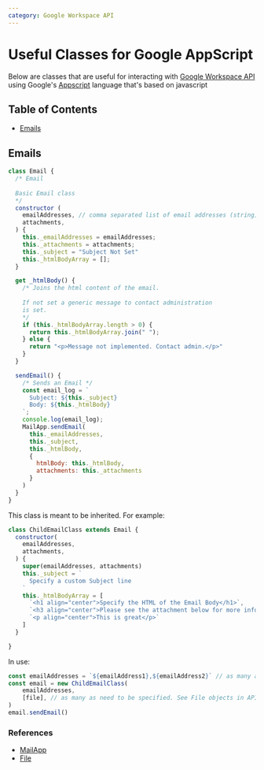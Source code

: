 ```yaml
---
category: Google Workspace API
---
```

# Useful Classes for Google AppScript
Below are classes that are useful for interacting with [Google Workspace API](https://developers.google.com/workspace) using Google's [Appscript](https://developers.google.com/apps-script) language that's based on javascript

## Table of Contents

- [Emails](#emails)

## Emails

```javascript
class Email {
  /* Email 
  
  Basic Email class 
  */
  constructor (
    emailAddresses, // comma separated list of email addresses (string)
    attachments,  
  ) {
    this._emailAddresses = emailAddresses;
    this._attachments = attachments;
    this._subject = "Subject Not Set"
    this._htmlBodyArray = [];
  }

  get _htmlBody() {
    /* Joins the html content of the email.
    
    If not set a generic message to contact administration
    is set.
    */
    if (this._htmlBodyArray.length > 0) {
      return this._htmlBodyArray.join(" ");
    } else {
      return "<p>Message not implemented. Contact admin.</p>"
    }
  }

  sendEmail() {
    /* Sends an Email */
    const email_log = `
      Subject: ${this._subject}
      Body: ${this._htmlBody}
    `;
    console.log(email_log);
    MailApp.sendEmail(
      this._emailAddresses,
      this._subject,
      this._htmlBody,
      {
        htmlBody: this._htmlBody,
        attachments: this._attachments
      }
    )
  }
}
```
This class is meant to be inherited. For example:
```javascript
class ChildEmailClass extends Email {
  constructor(
    emailAddresses,
    attachments,
  ) {
    super(emailAddresses, attachments)
    this._subject = `
      Specify a custom Subject line
    `
    this._htmlBodyArray = [
      `<h1 align="center">Specify the HTML of the Email Body</h1>`,
      `<h3 align="center">Please see the attachment below for more information.</h3>`,
      `<p align="center">This is great</p>`
    ]
  }

}
```
In use:
```javascript
const emailAddresses = `${emailAddress1},${emailAddress2}` // as many as needed to be specified
const email = new ChildEmailClass(
    emailAddresses,
    [file], // as many as need to be specified. See File objects in API
)
email.sendEmail()
```

### References

- [MailApp](https://developers.google.com/apps-script/reference/mail/mail-app)
- [File](https://developers.google.com/apps-script/reference/drive/file)

